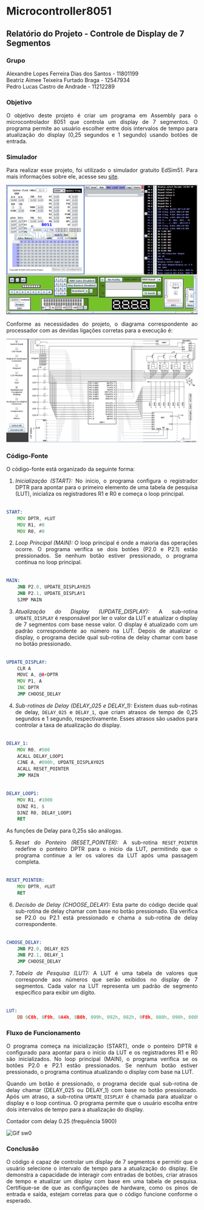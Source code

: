 # Microcontroller8051

## Relatório do Projeto - Controle de Display de 7 Segmentos

  <div align="justify" >

### Grupo
Alexandre Lopes Ferreira Dias dos Santos - 11801199 </br>
Beatriz Aimee Teixeira Furtado Braga - 12547934 </br>
Pedro Lucas Castro de Andrade - 11212289

### Objetivo
O objetivo deste projeto é criar um programa em Assembly para o microcontrolador 8051 que controla um display de 7 segmentos. O programa permite ao usuário escolher entre dois intervalos de tempo para atualização do display (0,25 segundos e 1 segundo) usando botões de entrada.

### Simulador
Para realizar esse projeto, foi utilizado o simulador gratuito EdSim51. Para mais informações sobre ele, acesse seu [site](http://edsim51.com/).

![Front do Simluador EdSim51](https://github.com/Pedrest15/Microcontroller8051/blob/main/Edsim51.png)

Conforme as necessidades do projeto, o diagrama correspondente ao processador com as devidas ligações corretas para a execução é:

![Diagrama do Processador](https://github.com/Pedrest15/Microcontroller8051/blob/main/DiagramaEdSim51.png)

### Código-Fonte
O código-fonte está organizado da seguinte forma:

1. *Inicialização (START):* No início, o programa configura o registrador DPTR para apontar para o primeiro elemento de uma tabela de pesquisa (LUT), inicializa os registradores R1 e R0 e começa o loop principal.

```asm

START:
	MOV DPTR, #LUT
	MOV R1, #0
	MOV R0, #0

```

2. *Loop Principal (MAIN):* O loop principal é onde a maioria das operações ocorre. O programa verifica se dois botões (P2.0 e P2.1) estão pressionados. Se nenhum botão estiver pressionado, o programa continua no loop principal.

```asm

MAIN: 
	JNB P2.0, UPDATE_DISPLAY025
	JNB P2.1, UPDATE_DISPLAY1
	SJMP MAIN

```

3. *Atualização do Display (UPDATE_DISPLAY):* A sub-rotina `UPDATE_DISPLAY` é responsável por ler o valor da LUT e atualizar o display de 7 segmentos com base nesse valor. O display é atualizado com um padrão correspondente ao número na LUT. Depois de atualizar o display, o programa decide qual sub-rotina de delay chamar com base no botão pressionado.

```asm

UPDATE_DISPLAY:
	CLR A
	MOVC A, @A+DPTR
	MOV P1, A
	INC DPTR
	JMP CHOOSE_DELAY

```

4. *Sub-rotinas de Delay (DELAY_025 e DELAY_1):* Existem duas sub-rotinas de delay, `DELAY_025` e `DELAY_1`, que criam atrasos de tempo de 0,25 segundos e 1 segundo, respectivamente. Esses atrasos são usados para controlar a taxa de atualização do display.

```asm

DELAY_1:
	MOV R0, #500
	ACALL DELAY_LOOP1
	CJNE A, #090h, UPDATE_DISPLAY025
	ACALL RESET_POINTER
	JMP MAIN

```

```asm

DELAY_LOOP1:
	MOV R1, #1000
	DJNZ R1, $
	DJNZ R0, DELAY_LOOP1
	RET

```
As funções de Delay para 0,25s são análogas.

5. *Reset do Ponteiro (RESET_POINTER):* A sub-rotina `RESET_POINTER` redefine o ponteiro DPTR para o início da LUT, permitindo que o programa continue a ler os valores da LUT após uma passagem completa.

```asm

RESET_POINTER:
	MOV DPTR, #LUT
	RET

```

6. *Decisão de Delay (CHOOSE_DELAY):* Esta parte do código decide qual sub-rotina de delay chamar com base no botão pressionado. Ela verifica se P2.0 ou P2.1 está pressionado e chama a sub-rotina de delay correspondente.

```asm

CHOOSE_DELAY:
	JNB P2.0, DELAY_025
	JNB P2.1, DELAY_1
	JMP CHOOSE_DELAY

```

7. *Tabela de Pesquisa (LUT):* A LUT é uma tabela de valores que corresponde aos números que serão exibidos no display de 7 segmentos. Cada valor na LUT representa um padrão de segmento específico para exibir um dígito.

```asm

LUT:
	DB 0C0h, 0F9h, 0A4h, 0B0h, 099h, 092h, 082h, 0F8h, 080h, 090h, 000h

```

### Fluxo de Funcionamento
O programa começa na inicialização (START), onde o ponteiro DPTR é configurado para apontar para o início da LUT e os registradores R1 e R0 são inicializados. No loop principal (MAIN), o programa verifica se os botões P2.0 e P2.1 estão pressionados. Se nenhum botão estiver pressionado, o programa continua atualizando o display com base na LUT.

Quando um botão é pressionado, o programa decide qual sub-rotina de delay chamar (DELAY_025 ou DELAY_1) com base no botão pressionado. Após um atraso, a sub-rotina `UPDATE_DISPLAY` é chamada para atualizar o display e o loop continua. O programa permite que o usuário escolha entre dois intervalos de tempo para a atualização do display.

Contador com delay 0.25 (frequência 5900)

![Gif sw0](https://github.com/Pedrest15/Microcontroller8051/assets/62675416/87bd2f3f-c4af-4b81-b782-f8ddcb97db7a)

### Conclusão
O código é capaz de controlar um display de 7 segmentos e permitir que o usuário selecione o intervalo de tempo para a atualização do display. Ele demonstra a capacidade de interagir com entradas de botões, criar atrasos de tempo e atualizar um display com base em uma tabela de pesquisa. Certifique-se de que as configurações de hardware, como os pinos de entrada e saída, estejam corretas para que o código funcione conforme o esperado.
